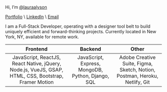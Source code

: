 Hi, I’m [@lauraalyson](instagram.com/lauras.sleepy)

[Portfolio](https://lauraalyson.com) \ 
[LinkedIn](https://www.linkedin.com/in/laura-waterbury/) \ 
[Email](mailto:lauraalyson3@gmail.com)


I am a Full-Stack Developer, operating with a designer  tool belt to build uniquely efficient and forward-thinking projects. Currently located in New York, NY, available for remote work.


Frontend         |      Backend       |      Other
:----------------:|:-----------------:|:-----------------:
JavaScript, ReactJS, React Native, jQuery, Node.js, VueJS, GSAP, HTML, CSS,  Bootstrap, Framer Motion     |        JavaScript, Express, MongoDB, Python,  Django, SQL         |         Adobe Creative Suite, Figma, Sketch, Notion, Postman, Heroku, Netlify, Git

